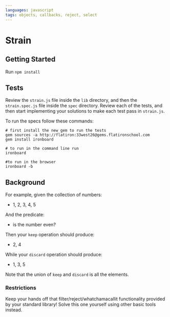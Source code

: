 ```yaml
---
languages: javascript
tags: objects, callbacks, reject, select
---
```


# Strain
## Getting Started

Run `npm install`

## Tests

Review the `strain.js` file inside the `lib` directory, and then the `strain.spec.js` file inside the `spec` directory. Review each of the tests, and then start implementing your solutions to make each test pass in `strain.js`.

To run the specs follow these commands:
```shell
# first install the new gem to run the tests
gem sources -a http://flatiron:33west26@gems.flatironschool.com
gem install ironboard

# to run in the command line run
ironboard

#to run in the browser
ironboard -b
```

## Background

For example, given the collection of numbers:

- 1, 2, 3, 4, 5

And the predicate:

- is the number even?

Then your `keep` operation should produce:

- 2, 4

While your `discard` operation should produce:

- 1, 3, 5

Note that the union of `keep` and `discard` is all the elements.

### Restrictions

Keep your hands off that filter/reject/whatchamacallit functionality
provided by your standard library!
Solve this one yourself using other basic tools instead.
